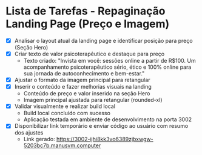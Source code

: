 # Lista de Tarefas - Repaginação Landing Page (Preço e Imagem)

- [x] Analisar o layout atual da landing page e identificar posição para preço (Seção Hero)
- [x] Criar texto de valor psicoterapêutico e destaque para preço
  - Texto criado: "Invista em você: sessões online a partir de R$100. Um acompanhamento psicoterapêutico sério, ético e 100% online para sua jornada de autoconhecimento e bem-estar."
- [x] Ajustar o formato da imagem principal para retangular
- [x] Inserir o conteúdo e fazer melhorias visuais na landing
  - Conteúdo de preço e valor inserido na seção Hero
  - Imagem principal ajustada para retangular (rounded-xl)
- [x] Validar visualmente e realizar build local
  - Build local concluído com sucesso
  - Aplicação testada em ambiente de desenvolvimento na porta 3002
- [x] Disponibilizar link temporário e enviar código ao usuário com resumo dos ajustes
  - Link gerado: https://3002-ijhi8kk3vo6389zjbxwgw-5203bc7b.manusvm.computer

